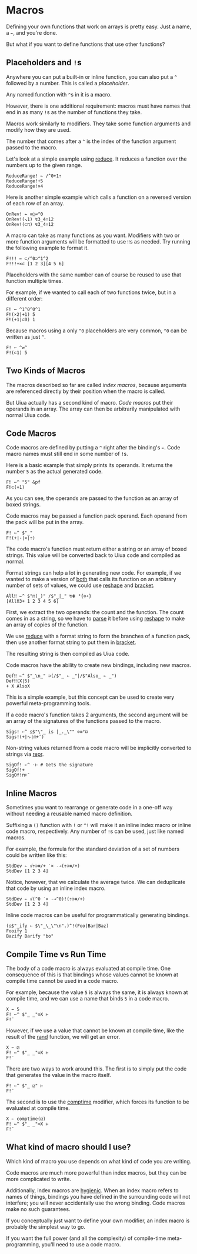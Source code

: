 # Macros
Defining your own functions that work on arrays is pretty easy. Just a name, a `←`, and you're done.

But what if you want to define functions that use other functions?

## Placeholders and `!`s
Anywhere you can put a built-in or inline function, you can also put a `^` followed by a number. This is called a *placeholder*.

Any named function with `^`s in it is a macro.

However, there is one additional requirement: macros must have names that end in as many `!`s as the number of functions they take.

Macros work similarly to modifiers. They take some function arguments and modify how they are used.

The number that comes after a `^` is the index of the function argument passed to the macro.

Let's look at a simple example using [reduce](). It reduces a function over the numbers up to the given range.

```uiua
ReduceRange! ← /^0+1⇡
ReduceRange!+5
ReduceRange!×4
```

Here is another simple example which calls a function on a reversed version of each row of an array.

```uiua
OnRev! ← ≡⍜⇌^0
OnRev!(↘1) ↯3_4⇡12
OnRev!(⊂π) ↯3_4⇡12
```

A macro can take as many functions as you want. Modifiers with two or more function arguments will be formatted to use `‼`s as needed. Try running the following example to format it.

```uiua
F!!! ← ⊂/^0⊃^1^2
F!!!+×⊂ [1 2 3][4 5 6]
```

Placeholders with the same number can of course be reused to use that function multiple times.

For example, if we wanted to call each of two functions twice, but in a different order:

```uiua
F‼ ← ^1^0^0^1
F‼(×2|+1) 5
F‼(+1|⊂0) 1
```

Because macros using a only `^0` placeholders are very common, `^0` can be written as just `^`.

```uiua
F! ← ^⇌^
F!(⊂1) 5
```

## Two Kinds of Macros
The macros described so far are called *index macros*, because arguments are referenced directly by their position when the macro is called.

But Uiua actually has a second kind of macro. *Code macros* put their operands in an array. The array can then be arbitrarily manipulated with normal Uiua code.

## Code Macros
Code macros are defined by putting a `^` right after the binding's `←`. Code macro names must still end in some number of `!`s.

Here is a basic example that simply prints its operands. It returns the number `5` as the actual generated code.

```uiua
F‼ ←^ "5" &pf
F‼⊂(+1)
```

As you can see, the operands are passed to the function as an array of boxed strings.

Code macros may be passed a function pack operand. Each operand from the pack will be put in the array.

```uiua
F! ←^ $"_"
F!(+|-|×|÷)
```

The code macro's function must return either a string or an array of boxed strings. This value will be converted back to Uiua code and compiled as normal.

Format strings can help a lot in generating new code. For example, if we wanted to make a version of [both]() that calls its function on an arbitrary number of sets of values, we could use [reshape]() and [bracket]().

```uiua
All‼ ←^ $"⊓(_)" /$"_|_" ↯⋕ °{⊙∘}
[All‼3+ 1 2 3 4 5 6]
```

First, we extract the two operands: the count and the function. The count comes in as a string, so we have to [parse]() it before using [reshape]() to make an array of copies of the function.

We use [reduce]() with a format string to form the branches of a function pack, then use another format string to put them in [bracket]().

The resulting string is then compiled as Uiua code.

Code macros have the ability to create new bindings, including new macros.

```uiua
Def‼ ←^ $"_\n_" ⊃(/$"_ ← _"|/$"Also_ ← _")
Def‼(X|5)
+ X AlsoX
```

This is a simple example, but this concept can be used to create very powerful meta-programming tools.

If a code macro's function takes 2 arguments, the second argument will be an array of the signatures of the functions passed to the macro.

```uiua
Sigs! ←^ ⍚$"\"_ is |_._\"" ⊙≡°⊟
Sigs!(+|∿|⊓+¯)
```

Non-string values returned from a code macro will be implicitly converted to strings via [repr]().

```uiua
SigOf! ←^ ⋅⊢ # Gets the signature
SigOf!+
SigOf!⊓+¯
```

## Inline Macros
Sometimes you want to rearrange or generate code in a one-off way without needing a reusable named macro definition.

Suffixing a `()` function with `!` or `^!` will make it an inline index macro or inline code macro, respectively. Any number of `!`s can be used, just like named macros.

For example, the formula for the standard deviation of a set of numbers could be written like this:

```uiua
StdDev ← √÷⊃⧻/+ ˙× -⊸(÷⊃⧻/+)
StdDev [1 2 3 4]
```

Notice, however, that we calculate the average twice. We can deduplicate that code by using an inline index macro.

```uiua
StdDev ← √(^0 ˙× -⊸^0)!(÷⊃⧻/+)
StdDev [1 2 3 4]
```

Inline code macros can be useful for programmatically generating bindings.

```uiua
(⍚$"_ify ← $\"_\_\"\n".)^!(Foo|Bar|Baz)
Fooify 1
Bazify Barify "bo"
```

## Compile Time vs Run Time
The body of a code macro is always evaluated at compile time. One consequence of this is that bindings whose values cannot be known at compile time cannot be used in a code macro.

For example, because the value `5` is always the same, it is always known at compile time, and we can use a name that binds `5` in a code macro.

```uiua
X ← 5
F! ←^ $"_ _"⊙X ⊢
F!¯
```

However, if we use a value that cannot be known at compile time, like the result of the [rand]() function, we will get an error.

```uiua should fail
X ← ⚂
F! ←^ $"_ _"⊙X ⊢
F!¯
``` 

There are two ways to work around this. The first is to simply put the code that generates the value in the macro itself.

```uiua
F! ←^ $"_ ⚂" ⊢
F!¯
```

The second is to use the [comptime]() modifier, which forces its function to be evaluated at compile time.

```uiua
X ← comptime(⚂)
F! ←^ $"_ _"⊙X ⊢
F!¯
```

## What kind of macro should I use?
Which kind of macro you use depends on what kind of code you are writing.

Code macros are much more powerful than index macros, but they can be more complicated to write.

Additionally, index macros are [hygienic](https://en.wikipedia.org/wiki/hygienic_macro). When an index macro refers to names of things, bindings you have defined in the surrounding code will not interfere; you will never accidentally use the wrong binding. Code macros make no such guarantees.

If you conceptually just want to define your own modifier, an index macro is probably the simplest way to go.

If you want the full power (and all the complexity) of compile-time meta-programming, you'll need to use a code macro.
